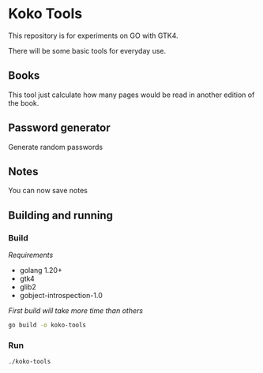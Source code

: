 # Koko Tools

This repository is for experiments on GO with GTK4.

There will be some basic tools for everyday use.

## Books
This tool just calculate how many pages would be read in another edition of the book.
## Password generator
Generate random passwords
## Notes
You can now save notes

## Building and running
### Build

*Requirements*
* golang 1.20+
* gtk4
* glib2
* gobject-introspection-1.0

_First build will take more time than others_

```sh
go build -o koko-tools
```
### Run
```sh
./koko-tools
```
